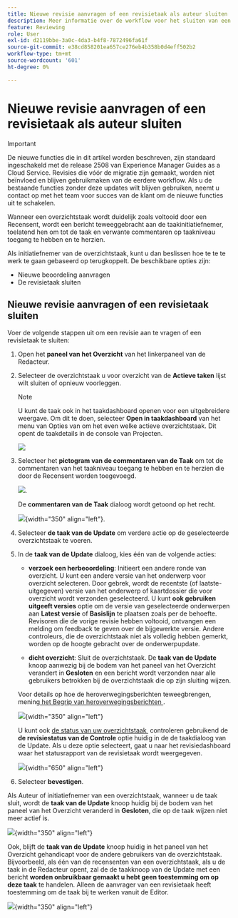 ```yaml
---
title: Nieuwe revisie aanvragen of een revisietaak als auteur sluiten
description: Meer informatie over de workflow voor het sluiten van een revisietaak of het opnieuw aanvragen van een revisie als auteur in Experience Manager Guides.
feature: Reviewing
role: User
exl-id: d2119bbe-3a0c-4da3-b4f8-7872496fa61f
source-git-commit: e38cd858201ea657ce276eb4b358b0d4eff502b2
workflow-type: tm+mt
source-wordcount: '601'
ht-degree: 0%

---
```


# Nieuwe revisie aanvragen of een revisietaak als auteur sluiten

>[!IMPORTANT]
>
> De nieuwe functies die in dit artikel worden beschreven, zijn standaard ingeschakeld met de release 2508 van Experience Manager Guides as a Cloud Service. Revisies die vóór de migratie zijn gemaakt, worden niet beïnvloed en blijven gebruikmaken van de eerdere workflow. Als u de bestaande functies zonder deze updates wilt blijven gebruiken, neemt u contact op met het team voor succes van de klant om de nieuwe functies uit te schakelen.

Wanneer een overzichtstaak wordt duidelijk zoals voltooid door een Recensent, wordt een bericht teweeggebracht aan de taakinitiatiefnemer, toelatend hen om tot de taak en verwante commentaren op taakniveau toegang te hebben en te herzien.

Als initiatiefnemer van de overzichtstaak, kunt u dan beslissen hoe te te te werk te gaan gebaseerd op terugkoppelt. De beschikbare opties zijn:

- Nieuwe beoordeling aanvragen
- De revisietaak sluiten

## Nieuwe revisie aanvragen of een revisietaak sluiten

Voer de volgende stappen uit om een revisie aan te vragen of een revisietaak te sluiten:

1. Open het **paneel van het Overzicht** van het linkerpaneel van de Redacteur.
2. Selecteer de overzichtstaak u voor overzicht van de **Actieve taken** lijst wilt sluiten of opnieuw voorleggen.

   >[!NOTE]
   >
   > U kunt de taak ook in het taakdashboard openen voor een uitgebreidere weergave. Om dit te doen, selecteer **Open in taakdashboard** van het menu van Opties van om het even welke actieve overzichtstaak. Dit opent de taakdetails in de console van Projecten.

   ![](images/task-dashboard-selection-author-view.png)
3. Selecteer het **pictogram van de commentaren van de Taak** om tot de commentaren van het taakniveau toegang te hebben en te herzien die door de Recensent worden toegevoegd.

   ![](images/task-comments-selection-author-view.png).

   De **commentaren van de Taak** dialoog wordt getoond op het recht.

   ![](images/task-comments-dialog-editor.png){width="350" align="left"}.
4. Selecteer **de taak van de Update** om verdere actie op de geselecteerde overzichtstaak te voeren.
5. In de **taak van de Update** dialoog, kies één van de volgende acties:

   - **verzoek een herbeoordeling**: Initieert een andere ronde van overzicht. U kunt een andere versie van het onderwerp voor overzicht selecteren. Door gebrek, wordt de recentste (of laatste-uitgegeven) versie van het onderwerp of kaartdossier die voor overzicht wordt verzonden geselecteerd. U kunt **ook gebruiken uitgeeft versies** optie om de versie van geselecteerde onderwerpen aan **Latest versie** of **Basislijn** te plaatsen zoals per de behoefte.  Revisoren die de vorige revisie hebben voltooid, ontvangen een melding om feedback te geven over de bijgewerkte versie. Andere controleurs, die de overzichtstaak niet als volledig hebben gemerkt, worden op de hoogte gebracht over de onderwerpupdate.

   - **dicht overzicht**: Sluit de overzichtstaak. De **taak van de Update** knoop aanwezig bij de bodem van het paneel van het Overzicht verandert in **Gesloten** en een bericht wordt verzonden naar alle gebruikers betrokken bij de overzichtstaak die op zijn sluiting wijzen.

   Voor details op hoe de heroverwegingsberichten teweegbrengen, mening [&#x200B; het Begrip van heroverwegingsberichten &#x200B;](./review-understanding-review-notifications.md).

   ![](images/update-task-dialog.png){width="350" align="left"}

   U kunt ook [&#x200B; de status van uw overzichtstaak &#x200B;](./review-manage-tasks-review-dashboard.md#check-the-status-of-a-review-task) controleren gebruikend de **de revisiestatus van de Controle** optie huidig in de de taakdialoog van de Update. Als u deze optie selecteert, gaat u naar het revisiedashboard waar het statusrapport van de revisietaak wordt weergegeven.

   ![](images/check-review-status-icon.png){width="650" align="left"}

6. Selecteer **bevestigen**.


Als Auteur of initiatiefnemer van een overzichtstaak, wanneer u de taak sluit, wordt de **taak van de Update** knoop huidig bij de bodem van het paneel van het Overzicht veranderd in **Gesloten**, die op de taak wijzen niet meer actief is.

![](images/review-task-status-closed-review-panel.png){width="350" align="left"}

Ook, blijft de **taak van de Update** knoop huidig in het paneel van het Overzicht gehandicapt voor de andere gebruikers van de overzichtstaak. Bijvoorbeeld, als één van de recensenten van een overzichtstaak, als u de taak in de Redacteur opent, zal de de taakknoop van de Update met een bericht **worden onbruikbaar gemaakt u hebt geen toestemming om op deze taak** te handelen. Alleen de aanvrager van een revisietaak heeft toestemming om de taak bij te werken vanuit de Editor.

![](images/update-task-button-disabled.png){width="350" align="left"}




